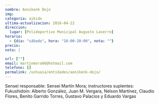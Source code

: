 ```yaml
---
nombre: Aonikenk Dojo
img: 
categoria: aikido
ultima-actualizacion: 2016-04-22
direccion: 
  lugar: [Polideportivo Municipal Augusto Laserre]
horario: 
  - {dia: "sábado", hora: "18:00-20:00", nota: ""}
precio: 
nota: | 

url: [""]
email: martinmora66@hotmail.com
telefono: []
permalink: /ushuaia/entidades/aonikenk-dojo/
---
```


Sensei responsable: Sensei Martín Mora; instructores suplentes: Fukushidoin: Alberto González, Juan M. Vergara, Nelson Martínez, Claudio Flores, Benito Garrido Torres, Gustavo Palacios y Eduardo Vargas